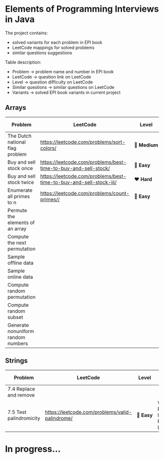 # Elements of Programming Interviews in Java

The project contains:
* solved variants for each problem in EPI book
* LeetCode mappings for solved problems
* similar questions suggestions

Table description:
* Problem -> problem name and number in EPI book
* LeetCode -> question link on LeetCode
* Level -> question difficulty on LeetCode
* Similar questions -> similar questions on LeetCode
* Variants -> solved EPI book variants in current project

## Arrays

|Problem|LeetCode|Level|Similar questions|Variants
|---|---|---|---|---|
|The Dutch national flag problem|https://leetcode.com/problems/sort-colors/|:yellow_heart:&nbsp;**Medium**|
|Buy and sell stock once|https://leetcode.com/problems/best-time-to-buy-and-sell-stock/|:green_heart:&nbsp;**Easy**|
|Buy and sell stock twice|https://leetcode.com/problems/best-time-to-buy-and-sell-stock-iii/|:heart:&nbsp;**Hard**|
|Enumerate all primes to n|https://leetcode.com/problems/count-primes//|:green_heart:&nbsp;**Easy**|
|Permute the elements of an array|
|Compute the next permutation|
|Sample offline data|
|Sample online data|
|Compute random permutation|
|Compute random subset|
|Generate nonuniform random numbers|

## Strings

|Problem|LeetCode|Level|Similar questions|Variants
|---|---|---|---|---|
|7.4 Replace and remove| | | |TelexEncoding, MergeTwoSortedArrays|
|7.5 Test palindromicity|https://leetcode.com/problems/valid-palindrome/|:green_heart:&nbsp;**Easy**|Valid Palindrome II, Palindrome Linked List| |



# In progress...
